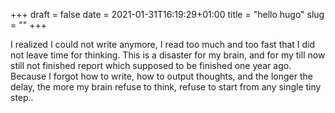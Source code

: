 +++
draft = false
date = 2021-01-31T16:19:29+01:00
title = "hello hugo"
slug = ""
+++


I realized I could not write anymore, I read too much and too fast that I did not leave time for thinking.
This is a disaster for my brain, and for my till now still not finished report which supposed to be finished one year ago.
Because I forgot how to write, how to output thoughts, and the longer the delay, the more my brain refuse to think, refuse to start from any single
tiny step..
